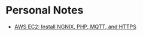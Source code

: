 # Personal Notes

- [AWS EC2: Install NGNIX, PHP, MQTT, and HTTPS](AWS_install_MQTT_NGNIX_HTTPS.md)
